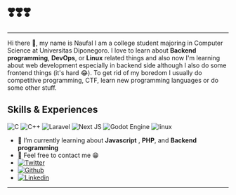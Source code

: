 # ❣️❣️❣️
---
Hi there 👋, my name is Naufal I am a college student majoring in Computer Science at Universitas Diponegoro. I love to learn about **Backend programming**, **DevOps**, or **Linux** related things and also now I'm learning about web development especially in backend side although I also do some frontend things (it's hard :joy:). To get rid of my boredom I usually do competitive programming, CTF, learn new programming languages or do some other stuff. 

## Skills & Experiences
<img alt="C" src="https://img.shields.io/badge/c-%2300599C.svg?&style=for-the-badge&logo=c&logoColor=white"/>  <img alt="C++" src="https://img.shields.io/badge/c++-%2300599C.svg?&style=for-the-badge&logo=c%2B%2B&ogoColor=white"/>  <img alt="Laravel" src="https://img.shields.io/badge/laravel-%23FF2D20.svg?&style=for-the-badge&logo=laravel&logoColor=white"/> <img alt="Next JS" src="https://img.shields.io/badge/nextjs-%23000000.svg?&style=for-the-badge&logo=next.js&logoColor=white"/> <img alt="Godot Engine" src="https://img.shields.io/badge/GODOT-%23FFFFFF.svg?&style=for-the-badge&logo=godot-engine"/> ![linux](https://img.shields.io/badge/Linux-FCC624?style=for-the-badge&logo=linux&logoColor=black)

- 🌱 I’m currently learning about **Javascript** , **PHP**, and **Backend programming** 
- 💬 Feel free to contact me :grin: 
- [![Twitter](https://img.shields.io/badge/-Twitter-08a0e9?style=flat&labelColor=08a0e9&logo=Twitter&logoColor=white)](https://www.twitter.com/ikiuyuu/)
- [![Github](https://img.shields.io/badge/-Github-000?style=flat&logo=Github&logoColor=white)](https://github.com/mhnaufal)
- [![Linkedin](https://img.shields.io/badge/-LinkedIn-blue?style=flat&logo=Linkedin&logoColor=white)](https://www.linkedin.com/in/mnpratamaa/)

--- 
